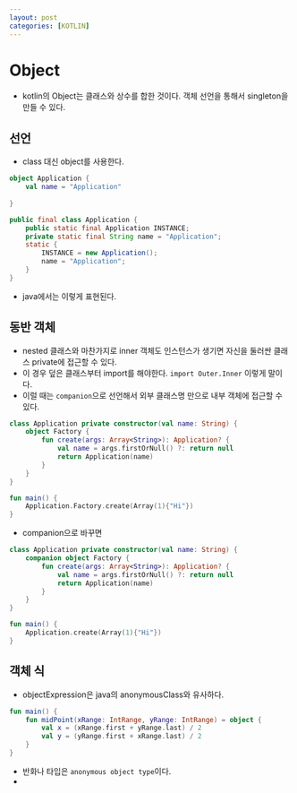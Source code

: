 ```yaml
---
layout: post
categories: [KOTLIN]
---
```





# Object
- kotlin의 Object는 클래스와 상수를 합한 것이다. 객체 선언을 통해서 singleton을 만들 수 있다.

## 선언
- class 대신 object를 사용한다.

```kotlin
object Application {
    val name = "Application"
    
}
```
````java
public final class Application {
    public static final Application INSTANCE;
    private static final String name = "Application";
    static {
        INSTANCE = new Application();
        name = "Application";
    }
}
````
- java에서는 이렇게 표현된다.

## 동반 객체
- nested 클래스와 마찬가지로 inner 객체도 인스턴스가 생기면 자신을 둘러싼 클래스 private에 접근할 수 있다.
- 이 경우 덮은 클래스부터 import를 해야한다. `import Outer.Inner` 이렇게 말이다.
- 이럴 때는 `companion`으로 선언해서 외부 클래스명 만으로 내부 객체에 접근할 수 있다.
```kotlin
class Application private constructor(val name: String) {
    object Factory {
        fun create(args: Array<String>): Application? {
            val name = args.firstOrNull() ?: return null
            return Application(name)
        }
    }
}

fun main() {
    Application.Factory.create(Array(1){"Hi"})
}
```

- companion으로 바꾸면
```kotlin
class Application private constructor(val name: String) {
    companion object Factory {
        fun create(args: Array<String>): Application? {
            val name = args.firstOrNull() ?: return null
            return Application(name)
        }
    }
}

fun main() {
    Application.create(Array(1){"Hi"})
}
```


## 객체 식
- objectExpression은 java의 anonymousClass와 유사하다.

```kotlin
fun main() {
    fun midPoint(xRange: IntRange, yRange: IntRange) = object {
        val x = (xRange.first + yRange.last) / 2
        val y = (yRange.first + xRange.last) / 2
    }
}
```
- 반화나 타입은 `anonymous object type`이다.
- 